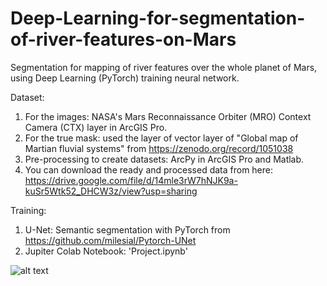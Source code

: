 # Deep-Learning-for-segmentation-of-river-features-on-Mars
Segmentation for mapping of river features over the whole planet of Mars, using Deep Learning (PyTorch) training neural network.

Dataset:
  1. For the images: NASA's Mars Reconnaissance Orbiter (MRO) Context Camera (CTX) layer in ArcGIS Pro.
  2. For the true mask: used the layer of vector layer of "Global map of Martian fluvial systems" from https://zenodo.org/record/1051038
  3. Pre-processing to create datasets: ArcPy in ArcGIS Pro and Matlab.
  4. You can download the ready and processed data from here: https://drive.google.com/file/d/14mle3rW7hNJK9a-kuSr5Wtk52_DHCW3z/view?usp=sharing

Training:
  1. U-Net: Semantic segmentation with PyTorch from https://github.com/milesial/Pytorch-UNet
  2. Jupiter Colab Notebook: 'Project.ipynb'
  
![alt text](https://github.com/natannvw/Deep-Learning-for-segmentation-of-river-features-on-Mars/blob/main/Results%20and%20Demo/Fluvial%20features%20in%20Valles%20Marineris%2C%20Mars.png)
